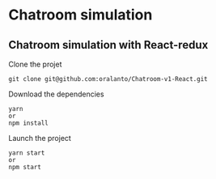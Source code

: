 # Chatroom simulation
## Chatroom simulation with React-redux

Clone the projet
````
git clone git@github.com:oralanto/Chatroom-v1-React.git
````

Download the dependencies
````
yarn
or
npm install
````

Launch the project
`````
yarn start
or
npm start
`````
